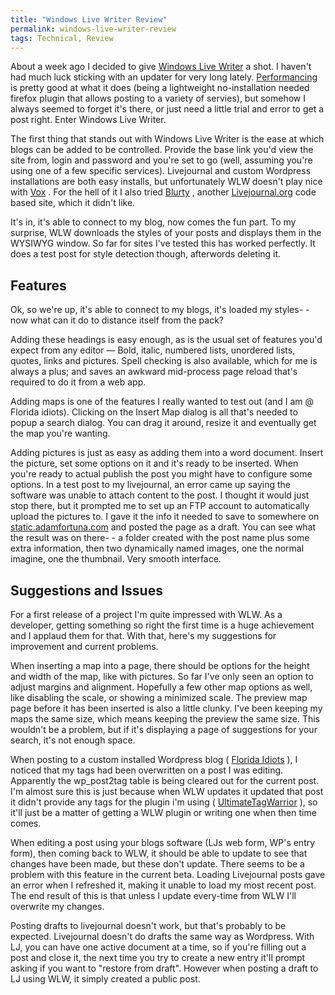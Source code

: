 ```yaml
---
title: "Windows Live Writer Review"
permalink: windows-live-writer-review
tags: Technical, Review
---
```


About a week ago I decided to give [Windows Live Writer] a shot. I haven't had much luck sticking with an updater for very long lately. [Performancing] is pretty good at what it does (being a lightweight no-installation needed firefox plugin that allows posting to a variety of servies), but somehow I always seemed to forget it's there, or just need a little trial and error to get a post right. Enter Windows Live Writer.

The first thing that stands out with Windows Live Writer is the ease at which blogs can be added to be controlled. Provide the base link you'd view the site from, login and password and you're set to go (well, assuming you're using one of a few specific services). Livejournal and custom Wordpress installations are both easy installs, but unfortunately WLW doesn't play nice with [Vox] . For the hell of it I also tried [Blurty] , another [Livejournal.org] code based site, which it didn't like.

It's in, it's able to connect to my blog, now comes the fun part. To my surprise, WLW downloads the styles of your posts and displays them in the WYSIWYG window. So far for sites I've tested this has worked perfectly. It does a test post for style detection though, afterwords deleting it.

Features
--------

Ok, so we're up, it's able to connect to my blogs, it's loaded my styles- - now what can it do to distance itself from the pack?

Adding these headings is easy enough, as is the usual set of features you'd expect from any editor — Bold, italic, numbered lists, unordered lists, quotes, links and pictures. Spell checking is also available, which for me is always a plus; and saves an awkward mid-process page reload that's required to do it from a web app.

Adding maps is one of the features I really wanted to test out (and I am @ Florida idiots). Clicking on the Insert Map dialog is all that's needed to popup a search dialog. You can drag it around, resize it and eventually get the map you're wanting.

Adding pictures is just as easy as adding them into a word document. Insert the picture, set some options on it and it's ready to be inserted. When you're ready to actual publish the post you might have to configure some options. In a test post to my livejournal, an error came up saying the software was unable to attach content to the post. I thought it would just stop there, but it prompted me to set up an FTP account to automatically upload the pictures to. I gave it the info it needed to save to somewhere on [static.adamfortuna.com] and posted the page as a draft. You can see what the result was on there- - a folder created with the post name plus some extra information, then two dynamically named images, one the normal imagine, one the thumbnail. Very smooth interface.

Suggestions and Issues
----------------------

For a first release of a project I'm quite impressed with WLW. As a developer, getting something so right the first time is a huge achievement and I applaud them for that. With that, here's my suggestions for improvement and current problems.

When inserting a map into a page, there should be options for the height and width of the map, like with pictures. So far I've only seen an option to adjust margins and alignment. Hopefully a few other map options as well, like disabling the scale, or showing a minimized scale. The preview map page before it has been inserted is also a little clunky. I've been keeping my maps the same size, which means keeping the preview the same size. This wouldn't be a problem, but if it's displaying a page of suggestions for your search, it's not enough space.

When posting to a custom installed Wordpress blog ( [Florida Idiots](http://www.floridiots.us) ), I noticed that my tags had been overwritten on a post I was editing. Apparently the wp_post2tag table is being cleared out for the current post. I'm almost sure this is just because when WLW updates it updated that post it didn't provide any tags for the plugin i'm using ( [UltimateTagWarrior](http://www.neato.co.nz/ultimate-tag-warrior/) ), so it'll just be a matter of getting a WLW plugin or writing one when then time comes.

When editing a post using your blogs software (LJs web form, WP's entry form), then coming back to WLW, it should be able to update to see that changes have been made, but these don't update. There seems to be a problem with this feature in the current beta. Loading Livejournal posts gave an error when I refreshed it, making it unable to load my most recent post. The end result of this is that unless I update every-time  from WLW I'll overwrite my changes.

Posting drafts to livejournal doesn't work, but that's probably to be expected. Livejournal doesn't do drafts the same way as Wordpress. With LJ, you can have one active document at a time, so if you're filling out a post and close it, the next time you try to create a new entry it'll prompt asking if you want to "restore from draft". However when posting a draft to LJ using WLW, it simply created a public post.

  [Windows Live Writer]: http://windowslivewriter.spaces.live.com/
  [Performancing]: http://performancing.com/firefox
  [Vox]: http://dyogenez.vox.com/
  [Blurty]: http://www.blurty.com
  [Livejournal.org]: http://www.livejournal.org/
  [static.adamfortuna.com]: http://static.adamfortuna.com/images/livejournal/dyogenez/
